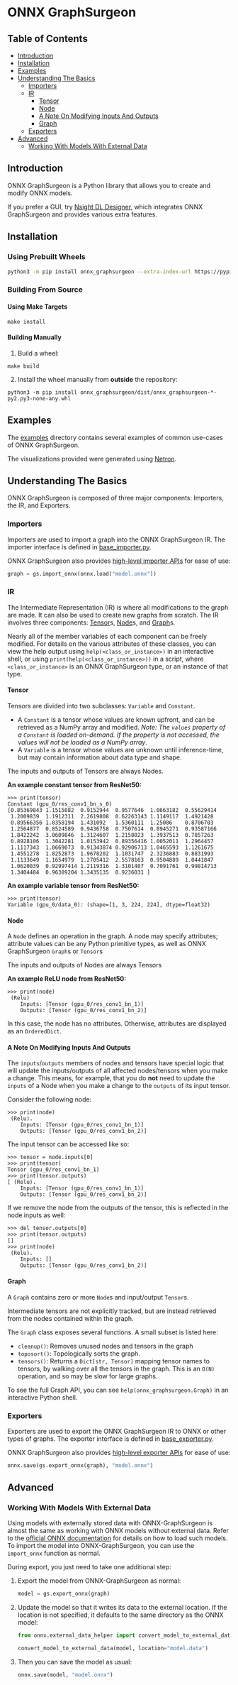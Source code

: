 # ONNX GraphSurgeon


## Table of Contents

- [Introduction](#introduction)
- [Installation](#installation)
- [Examples](#examples)
- [Understanding The Basics](#understanding-the-basics)
    - [Importers](#importers)
    - [IR](#ir)
        - [Tensor](#tensor)
        - [Node](#node)
        - [A Note On Modifying Inputs And Outputs](#a-note-on-modifying-inputs-and-outputs)
        - [Graph](#graph)
    - [Exporters](#exporters)
- [Advanced](#advanced)
    - [Working With Models With External Data](#working-with-models-with-external-data)

## Introduction

ONNX GraphSurgeon is a Python library that allows you to create and modify ONNX models.

If you prefer a GUI, try [Nsight DL Designer](https://developer.nvidia.com/nsight-dl-designer),
which integrates ONNX GraphSurgeon and provides various extra features.


## Installation

### Using Prebuilt Wheels
```bash
python3 -m pip install onnx_graphsurgeon --extra-index-url https://pypi.ngc.nvidia.com
```

### Building From Source

#### Using Make Targets
```
make install
```

#### Building Manually

1. Build a wheel:
```
make build
```

2. Install the wheel manually from **outside** the repository:
```
python3 -m pip install onnx_graphsurgeon/dist/onnx_graphsurgeon-*-py2.py3-none-any.whl
```


## Examples

The [examples](./examples) directory contains several examples of common use-cases of ONNX GraphSurgeon.

The visualizations provided were generated using [Netron](https://github.com/lutzroeder/netron).


## Understanding The Basics

ONNX GraphSurgeon is composed of three major components: Importers, the IR, and Exporters.

### Importers

Importers are used to import a graph into the ONNX GraphSurgeon IR.
The importer interface is defined in [base_importer.py](./onnx_graphsurgeon/importers/base_importer.py).

ONNX GraphSurgeon also provides [high-level importer APIs](./onnx_graphsurgeon/api/api.py) for ease of use:
```python
graph = gs.import_onnx(onnx.load("model.onnx"))
```

### IR

The Intermediate Representation (IR) is where all modifications to the graph are made. It can also be used to
create new graphs from scratch. The IR involves three components: [Tensor](./onnx_graphsurgeon/ir/tensor.py)s,
[Node](./onnx_graphsurgeon/ir/node.py)s, and [Graph](./onnx_graphsurgeon/ir/graph.py)s.

Nearly all of the member variables of each component can be freely modified. For details on the various
attributes of these classes, you can view the help output using `help(<class_or_instance>)` in an
interactive shell, or using `print(help(<class_or_instance>))` in a script, where `<class_or_instance>`
is an ONNX GraphSurgeon type, or an instance of that type.

#### Tensor

Tensors are divided into two subclasses: `Variable` and `Constant`.

- A `Constant` is a tensor whose values are known upfront, and can be retrieved as a NumPy array and modified.
    *Note: The `values` property of a `Constant` is loaded on-demand. If the property is not accessed, the values will*
    *not be loaded as a NumPy array*.
- A `Variable` is a tensor whose values are unknown until inference-time, but may contain information about data type and shape.

The inputs and outputs of Tensors are always Nodes.

**An example constant tensor from ResNet50:**
```
>>> print(tensor)
Constant (gpu_0/res_conv1_bn_s_0)
[0.85369843 1.1515082  0.9152944  0.9577646  1.0663182  0.55629414
 1.2009839  1.1912311  2.2619808  0.62263143 1.1149117  1.4921428
 0.89566356 1.0358194  1.431092   1.5360111  1.25086    0.8706703
 1.2564877  0.8524589  0.9436758  0.7507614  0.8945271  0.93587166
 1.8422242  3.0609846  1.3124607  1.2158023  1.3937513  0.7857263
 0.8928106  1.3042281  1.0153942  0.89356416 1.0052011  1.2964457
 1.1117343  1.0669073  0.91343874 0.92906713 1.0465593  1.1261675
 1.4551278  1.8252873  1.9678202  1.1031747  2.3236883  0.8831993
 1.1133649  1.1654979  1.2705412  2.5578163  0.9504889  1.0441847
 1.0620039  0.92997414 1.2119316  1.3101407  0.7091761  0.99814713
 1.3404484  0.96389204 1.3435135  0.9236031 ]
```

**An example variable tensor from ResNet50:**
```
>>> print(tensor)
Variable (gpu_0/data_0): (shape=[1, 3, 224, 224], dtype=float32)
```


#### Node

A `Node` defines an operation in the graph. A node may specify attributes; attribute values can be any
Python primitive types, as well as ONNX GraphSurgeon `Graph`s or `Tensor`s

The inputs and outputs of Nodes are always Tensors

**An example ReLU node from ResNet50:**
```
>>> print(node)
 (Relu)
    Inputs: [Tensor (gpu_0/res_conv1_bn_1)]
    Outputs: [Tensor (gpu_0/res_conv1_bn_2)]
```

In this case, the node has no attributes. Otherwise, attributes are displayed as an `OrderedDict`.


#### A Note On Modifying Inputs And Outputs

The `inputs`/`outputs` members of nodes and tensors have special logic that will update the inputs/outputs of all
affected nodes/tensors when you make a change. This means, for example, that you do **not** need to update the `inputs`
of a Node when you make a change to the `outputs` of its input tensor.

Consider the following node:
```
>>> print(node)
 (Relu).
    Inputs: [Tensor (gpu_0/res_conv1_bn_1)]
    Outputs: [Tensor (gpu_0/res_conv1_bn_2)]
```

The input tensor can be accessed like so:
```
>>> tensor = node.inputs[0]
>>> print(tensor)
Tensor (gpu_0/res_conv1_bn_1)
>>> print(tensor.outputs)
[ (Relu).
	Inputs: [Tensor (gpu_0/res_conv1_bn_1)]
	Outputs: [Tensor (gpu_0/res_conv1_bn_2)]
```

If we remove the node from the outputs of the tensor, this is reflected in the node inputs as well:
```
>>> del tensor.outputs[0]
>>> print(tensor.outputs)
[]
>>> print(node)
 (Relu).
    Inputs: []
    Outputs: [Tensor (gpu_0/res_conv1_bn_2)]
```


#### Graph

A `Graph` contains zero or more `Node`s and input/output `Tensor`s.

Intermediate tensors are not explicitly tracked, but are instead retrieved from the nodes contained within the graph.

The `Graph` class exposes several functions. A small subset is listed here:

- `cleanup()`: Removes unused nodes and tensors in the graph
- `toposort()`: Topologically sorts the graph.
- `tensors()`: Returns a `Dict[str, Tensor]` mapping tensor names to tensors, by walking over all the tensors in the graph.
    This is an `O(N)` operation, and so may be slow for large graphs.

To see the full Graph API, you can see `help(onnx_graphsurgeon.Graph)` in an interactive Python shell.

### Exporters

Exporters are used to export the ONNX GraphSurgeon IR to ONNX or other types of graphs.
The exporter interface is defined in [base_exporter.py](./onnx_graphsurgeon/exporters/base_exporter.py).

ONNX GraphSurgeon also provides [high-level exporter APIs](./onnx_graphsurgeon/api/api.py) for ease of use:
```python
onnx.save(gs.export_onnx(graph), "model.onnx")
```


## Advanced

### Working With Models With External Data

Using models with externally stored data with ONNX-GraphSurgeon is almost the same as working with
ONNX models without external data. Refer to the
[official ONNX documentation](https://github.com/onnx/onnx/blob/master/docs/PythonAPIOverview.md#loading-an-onnx-model-with-external-data)
for details on how to load such models. To import the model into ONNX-GraphSurgeon, you can use the
`import_onnx` function as normal.

During export, you just need to take one additional step:

1. Export the model from ONNX-GraphSurgeon as normal:
    ```python
    model = gs.export_onnx(graph)
    ```

2. Update the model so that it writes its data to the external location. If the location is not
    specified, it defaults to the same directory as the ONNX model:
    ```python
    from onnx.external_data_helper import convert_model_to_external_data

    convert_model_to_external_data(model, location="model.data")
    ```

3. Then you can save the model as usual:
    ```python
    onnx.save(model, "model.onnx")
    ```
